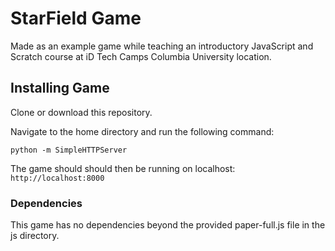 # StarField Game

Made as an example game while teaching an introductory JavaScript and Scratch course at iD Tech Camps Columbia University location.

## Installing Game

Clone or download this repository.

Navigate to the home directory and run the following command:

    python -m SimpleHTTPServer

The game should should then be running on localhost: `http://localhost:8000`

### Dependencies

This game has no dependencies beyond the provided paper-full.js file in the js directory.
